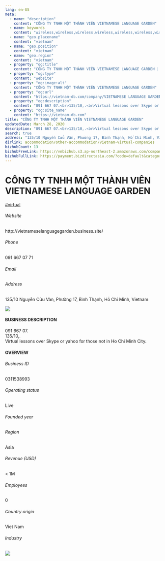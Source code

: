```yaml
---
lang: en-US
meta:
  - name: "description"
    content: "CÔNG TY TNHH MỘT THÀNH VIÊN VIETNAMESE LANGUAGE GARDEN"
  - name: keywords
    content: "wireless,wireless,wireless,wireless,wireless,wireless,wireless,wireless,wireless,wireless,wireless,wireless,wireless,wireless,wireless,wireless,wireless,vietnam-virtual-companies"
  - name: "geo.placename"
    content: "vietnam"
  - name: "geo.position"
    content: "vietnam"
  - name: "geo.region"
    content: "vietnam"
  - property: "og:title"
    content: "CÔNG TY TNHH MỘT THÀNH VIÊN VIETNAMESE LANGUAGE GARDEN | Vietnam DB"
  - property: "og:type"
    content: "website"
  - property: "og:image:alt"
    content: "CÔNG TY TNHH MỘT THÀNH VIÊN VIETNAMESE LANGUAGE GARDEN"
  - property: "og:url"
    content: "https://vietnam-db.com/company/VIETNAMESE LANGUAGE GARDEN COMPANY LIMITED-2624928"
  - property: "og:description"
    content: "091 667 07.<br>135/10,.<br>Virtual lessons over Skype or yahoo for those not in Ho Chi Minh City."
  - property: "og:site_name"
    content: "https://vietnam-db.com"
title: "CÔNG TY TNHH MỘT THÀNH VIÊN VIETNAMESE LANGUAGE GARDEN"
updatedDate: March 28, 2020
description: "091 667 07.<br>135/10,.<br>Virtual lessons over Skype or yahoo for those not in Ho Chi Minh City."
search: true
address: "135/10 Nguyễn Cửu Vân, Phường 17, Bình Thạnh, Hồ Chí Minh, Vietnam"
dirlink: accommodation/other-accommodation/vietnam-virtual-companies
bizhubCount: 13
bizhubFreeLink: https://vnbizhub.s3.ap-northeast-2.amazonaws.com/companies/vietnam-virtual-companies_preview.xlsx
bizhubFullLink: https://payment.bizdirectasia.com/?code=default&category=bizhub&item=vietnam-virtual-companies&redirect=https://vietnam-db.com
---
```



<div class="bd-item">
    <div class="item-content">
        <div class="detail-title-wrap">
            <h1 class="detail-title">
                CÔNG TY TNHH MỘT THÀNH VIÊN VIETNAMESE LANGUAGE GARDEN
            </h1>
        </div>
		<div class="detail-tagslist"><a href="/accommodation/other-accommodation/tags/virtual" class="detail-tagitem">#virtual</a></div>
        <h6 class="bd-label">Website</h6>
        <p>http://vietnameselanguagegarden.business.site/</p>
		<h6 class="bd-label">Phone</h6>
        <p>091 667 07 71</p>
        <h6 class="bd-label">Email</h6>
        <p><a class="textColorPrimary" href="#"></a></p>
        <h6 class="bd-label">Address</h6>
        <p>135/10 Nguyễn Cửu Vân, Phường 17, Bình Thạnh, Hồ Chí Minh, Vietnam</p>
    </div>
</div>

<div class="banner-wrap text-center"><a href="" class="banner-link"><img src="/assets/vndb.com/BannerAds2.jpg" class="banner-img"></a></div>

<div class="bd-item">
    <div class="item-content">
        <h4 class="textColorPrimary item-title">BUSINESS DESCRIPTION</h4>
        <p>091 667 07.<br>135/10,.<br>Virtual lessons over Skype or yahoo for those not in Ho Chi Minh City.</p>
    </div>
</div>

<div class="bd-item">
    <div class="item-content">
        <h4 class="textColorPrimary item-title">OVERVIEW</h4>
        <div class="item-info">
            <h6 class="bd-label">Business ID</h6>
            <p>0311538993</p>
        </div>
        <div class="item-info">
            <h6 class="bd-label">Operating status</h6>
            <p>Live<small class="bd-status_dot live"></small></p>
        </div>
        <div class="item-info">
            <h6 class="bd-label">Founded year</h6>
            <p></p>
        </div>
        <div class="item-info">
            <h6 class="bd-label">Region</h6>
            <p>Asia</p>
        </div>
        <div class="item-info">
            <h6 class="bd-label">Revenue (USD)</h6>
            <p>&lt; 1M</p>
        </div>
        <div class="item-info">
            <h6 class="bd-label">Employees</h6>
            <p>0</p>
        </div>
        <div class="item-info">
            <h6 class="bd-label">Country origin</h6>
            <p>Viet Nam</p>
        </div>
        <div class="item-info">
            <h6 class="bd-label">Industry</h6>
            <p></p>
        </div>
    </div>
</div>

<div class="banner-wrap text-center"><a href="" class="banner-link"><img src="/assets/vndb.com/BannerAd_04_728x90.jpg" class="banner-img"></a></div>

<CustomPopup popupTitle="ENTER EMAIL TO DOWNLOAD" popupSubTitle="The companies data will be sent to your inbox. Please enter your email." :free="this.$frontmatter.bizhubFreeLink" :paid="this.$frontmatter.bizhubFullLink" :count="this.$frontmatter.bizhubCount"/>

